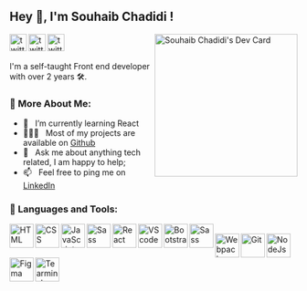 ## Hey 👋, I'm Souhaib Chadidi !
<a href="https://app.daily.dev/chadidi02"><img src="https://api.daily.dev/devcards/c6f455e0b78744fb84230c938d7306c4.png?r=5nm" align="right" width="250" alt="Souhaib Chadidi's Dev Card"/></a>

<a href='https://www.linkedin.com/in/chadidi02/'><img align='left' alt="twitter" src="https://pics.freeicons.io/uploads/icons/png/17063494911559031673-512.png" width=' 30px'/></a>
<a href='https://twitter.com/chadidi02'><img align='left' alt="twitter" src="https://pics.freeicons.io/uploads/icons/png/3848290321556105338-512.png" width=' 30px'/></a>
<a href='https://www.instagram.com/chadidi02/'><img align='left' alt="twitter" src="https://pics.freeicons.io/uploads/icons/png/6590558241561032669-512.png" width=' 30px'/></a>
<br/>
<br/>


I'm a self-taught Front end developer with over 2 years 🛠️. 
<br/>
### 🧐 More About Me:

- 🌱 &nbsp; I’m currently learning React
- 👨🏻‍💻 &nbsp; Most of my projects are available on [Github](https://github.com/chadidi02)
- 💬 &nbsp; Ask me about anything tech related, I am happy to help;
- 📫 &nbsp; Feel free to ping me on [LinkedIn](https://www.linkedin.com/in/chadidi02/)

### 🔨 Languages and Tools:
<img align="left" alt="HTML" height ="42px"  src="https://pics.freeicons.io/uploads/icons/png/8804286661557996995-512.png">
<img align="left" alt="CSS" height ="42px"  src="https://pics.freeicons.io/uploads/icons/png/632690741557997006-512.png">
<img align="left" alt="JavaScript" height ="42px"  src="https://pics.freeicons.io/uploads/icons/png/21088442871540553614-512.png">
<img align="left" alt="Sass" height ="42px" src="https://pics.freeicons.io/uploads/icons/png/20167174151551942641-512.png">
<img align="left" alt="React" height ="42px" src="https://pics.freeicons.io/uploads/icons/png/6655067911551942823-512.png">
<img align="left" alt="VScode" height ="42px" src="https://avatars.githubusercontent.com/u/67109815?s=200&v=4">
<img align="left" alt="Bootstrap" height ="42px" src="https://avatars.githubusercontent.com/u/2918581?s=200&v=4">
<img align="left" alt="Sass" height ="42px" src="https://pics.freeicons.io/uploads/icons/png/9259630901552037068-512.png">
<br>
<img align="left" alt="Webpack" height ="42px" src="https://pics.freeicons.io/uploads/icons/png/9374299221540553610-512.png">
<img align="left" alt="Git" height ="42px" src="https://pics.freeicons.io/uploads/icons/png/8954758561551942278-512.png">
<img align="left" alt="NodeJs" height ="42px" src="https://pics.freeicons.io/uploads/icons/png/9655574981556105319-512.png">
<img align="left" alt="Figma" height ="42px" src="https://pics.freeicons.io/uploads/icons/png/19608875881557740376-512.png">
<img align="left" alt="Tearminal" height ="42px" src="https://pics.freeicons.io/uploads/icons/png/14178750871552037061-512.png">


